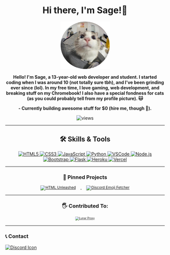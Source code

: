 <h1 align="center"><b>Hi there, I'm Sage!👋 </h1>
<p align="center">
  <img src="Assets/pfp.png/" alt="Profile Picture" width="155" height="150">
</p>
<p align="center">
  Hello! I'm Sage, a 13-year-old web developer and student. I started coding when I was around 10 (not totally sure tbh), and I've been grinding ever since (lol). In my free time, I love gaming, web development, and breaking stuff on my Chromebook! I also have a special fondness for cats (as you could probably tell from my profile picture). 🐱
</p>
<p align="center">
  <b>- Currently building awesome stuff for $0 (hire me, though 👀).</b>
</p>


</b></h3>
<p align="center">
  <img src="https://komarev.com/ghpvc/?username=sxgei&style=flat" alt="views" />
</p>

---

<h2 align="center">🛠 Skills & Tools</h2>

<div align="center">
  <a href="https://developer.mozilla.org/en-US/docs/Web/HTML" target="_blank">
    <img src="https://img.shields.io/badge/HTML5-%23E34F26.svg?style=for-the-badge&logo=html5&logoColor=white" alt="HTML5">
  </a>
  <a href="https://developer.mozilla.org/en-US/docs/Web/CSS" target="_blank">
    <img src="https://img.shields.io/badge/CSS3-%231572B6.svg?style=for-the-badge&logo=css3&logoColor=white" alt="CSS3">
  </a>
  <a href="https://developer.mozilla.org/en-US/docs/Web/JavaScript" target="_blank">
    <img src="https://img.shields.io/badge/JavaScript-%23F7DF1E.svg?style=for-the-badge&logo=javascript&logoColor=black" alt="JavaScript">
  </a>
  <a href="https://www.python.org/" target="_blank">
    <img src="https://img.shields.io/badge/Python-%233776AB.svg?style=for-the-badge&logo=python&logoColor=white" alt="Python">
  </a>
  <a href="https://code.visualstudio.com/" target="_blank">
    <img src="https://img.shields.io/badge/VSCode-%23007ACC.svg?style=for-the-badge&logo=visual-studio-code&logoColor=white" alt="VSCode">
  </a>
  <a href="https://nodejs.org/" target="_blank">
    <img src="https://img.shields.io/badge/Node.js-%23339933.svg?style=for-the-badge&logo=node.js&logoColor=white" alt="Node.js">
  </a>
  <a href="https://getbootstrap.com/" target="_blank">
    <img src="https://img.shields.io/badge/Bootstrap-%23563D7C.svg?style=for-the-badge&logo=bootstrap&logoColor=white" alt="Bootstrap">
  </a>
  <a href="https://flask.palletsprojects.com/" target="_blank">
    <img src="https://img.shields.io/badge/Flask-%23000.svg?style=for-the-badge&logo=flask&logoColor=white" alt="Flask">
  </a>
  <a href="https://www.heroku.com/" target="_blank">
    <img src="https://img.shields.io/badge/Heroku-%23430098.svg?style=for-the-badge&logo=heroku&logoColor=white" alt="Heroku">
  </a>
  <a href="https://vercel.com/" target="_blank">
    <img src="https://img.shields.io/badge/Vercel-%23000000.svg?style=for-the-badge&logo=vercel&logoColor=white" alt="Vercel">
  </a>
</div>


---

<h3 align="center">🚀 Pinned Projects</h3>

<p align="center" style="font-size: smaller;">
  <a href="https://github.com/sxgei/HTML-unleashed">
    <img src="https://github-readme-stats.vercel.app/api/pin/?username=sxgei&repo=HTML-unleashed&theme=radical&icon_color=8a2be2" alt="HTML Unleashed" style="width: 400px; margin: 0 15px;">
  </a>
  <a href="https://github.com/sxgei/discord-emoji-fetcher">
    <img src="https://github-readme-stats.vercel.app/api/pin/?username=sxgei&repo=discord-emoji-fetcher&theme=radical&icon_color=8a2be2" alt="Discord Emoji Fetcher" style="width: 340px; margin: 0 15px;">
  </a>
</p>




---

 <h3 align="center">🖐 Contributed To:</h3>

<p align="center" style="font-size: smaller;">
  <a href="https://github.com/Lunar-Proxy/Lunar">
    <img src="https://github-readme-stats.vercel.app/api/pin/?username=Lunar-Proxy&repo=Lunar&theme=radical&icon_color=8a2be2" alt="Lunar Proxy" style="transform: scale(0.75);">
  </a>
</p>

---

<h3 align="left">📞 Contact</h3>


<a href="https://discord.com/users/Sxgei" target="_blank">
  <img src="https://uxwing.com/wp-content/themes/uxwing/download/brands-and-social-media/discord-round-color-icon.png" alt="Discord Icon" width="40" height="40" />
</a>


